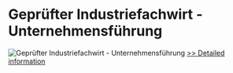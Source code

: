 # Geprüfter Industriefachwirt - Unternehmensführung
![Geprüfter Industriefachwirt - Unternehmensführung](https://mycommerce.akamaized.net/api/pimages/P300601275/BIG/300601275.JPG)
[>> Detailed information](https://secure.shareit.com/shareit/product.html?productid=300601275&affiliateid=200057808)